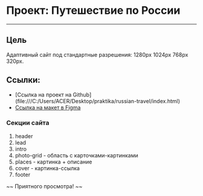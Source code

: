 # Проект: Путешествие по России
--------------------------------

## Цель
Адаптивный сайт под стандартные разрешения: 1280px 1024px 768px 320px. 

## Ссылки: 
* [Ссылка на проект на Github] (file:///C:/Users/ACER/Desktop/praktika/russian-travel/index.html)
* [Ссылка на макет в Figma](https://www.figma.com/file/5S2WSbEFL6awjVWJ0NWL8Q/Sprint-3_-Russia-_-desktop-mobile?node-id=28503%3A0)

### Секции сайта
1. header
2. lead
3. intro
4. photo-grid - область с карточками-картинками 
5. places - картинка + описание 
6. cover - картинка-ссылка
7. footer

~~ Приятного просмотра! ~~

